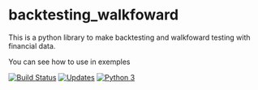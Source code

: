# backtesting_walkfoward
This is a python library to make backtesting and walkfoward testing with financial data.

You can see how to use in exemples

[![Build Status](https://app.travis-ci.com/JoaoZati/backtesting_walkfoward.svg?branch=main)](https://app.travis-ci.com/JoaoZati/backtesting_walkfoward)
[![Updates](https://pyup.io/repos/github/JoaoZati/backtesting-numba/shield.svg)](https://pyup.io/repos/github/JoaoZati/backtesting-numba/)
[![Python 3](https://pyup.io/repos/github/JoaoZati/backtesting-numba/python-3-shield.svg)](https://pyup.io/repos/github/JoaoZati/backtesting-numba/)
